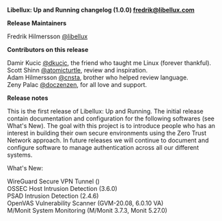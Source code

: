 **Libellux: Up and Running changelog (1.0.0) <fredrik@libellux.com>**

**Release Maintainers**

Fredrik Hilmersson [@libellux](https://github.com/libellux)

**Contributors on this release**

Damir Kucic [@dkucic](), the friend who taught me Linux (forever thankful).  
Scott Shinn [@atomicturtle](https://github.com/atomicturtle), review and inspiration.  
Adam Hilmersson [@cnsta](https://github.com/cnsta), brother who helped review language.  
Zeny Palac [@doczenzen](https://twitter.com/doczenzen), for all love and support.

**Release notes**

This is the first release of Libellux: Up and Running. The initial release contain documentation and configuration for the following softwares (see What's New). The goal with this project is to introduce people who has an interest in building their own secure environments using the Zero Trust Network approach. In future releases we will continue to document and configure software to manage authentication across all our different systems.

What's New:

WireGuard Secure VPN Tunnel ()  
OSSEC Host Intrusion Detection (3.6.0)  
PSAD Intrusion Detection (2.4.6)  
OpenVAS Vulnerability Scanner (GVM-20.08, 6.0.10 VA)  
M/Monit System Monitoring (M/Monit 3.7.3, Monit 5.27.0)
